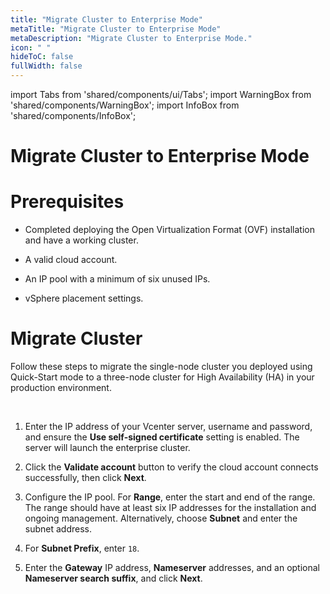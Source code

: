 ```yaml
---
title: "Migrate Cluster to Enterprise Mode"
metaTitle: "Migrate Cluster to Enterprise Mode"
metaDescription: "Migrate Cluster to Enterprise Mode."
icon: " "
hideToC: false
fullWidth: false
---
```


import Tabs from 'shared/components/ui/Tabs';
import WarningBox from 'shared/components/WarningBox';
import InfoBox from 'shared/components/InfoBox';

# Migrate Cluster to Enterprise Mode



# Prerequisites

- Completed deploying the Open Virtualization Format (OVF) installation and have a working cluster.


- A valid cloud account.


- An IP pool with a minimum of six unused IPs.


- vSphere placement settings.



# Migrate Cluster

Follow these steps to migrate the single-node cluster you deployed using Quick-Start mode to a three-node cluster for High Availability (HA) in your production environment.

<br />

1. Enter the IP address of your Vcenter server, username and password, and ensure the **Use self-signed certificate** setting is enabled. The server will launch the enterprise cluster.


2. Click the **Validate account** button to verify the cloud account connects successfully, then click **Next**.


3. Configure the IP pool. For **Range**, enter the start and end of the range. The range should have at least six IP addresses for the installation and ongoing management. Alternatively, choose **Subnet** and enter the subnet address.


4. For **Subnet Prefix**, enter `18`. 


5. Enter the **Gateway** IP address, **Nameserver** addresses, and an optional **Nameserver search suffix**, and click **Next**.


<br />


<br />


<br />


<br />
